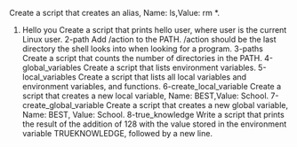 Create a script that creates an alias, Name: ls,Value: rm *. 
1. Hello you Create a script that prints hello user, where user is the current Linux user.
2-path Add /action to the PATH. /action should be the last directory the shell looks into when looking for a program.
3-paths Create a script that counts the number of directories in the PATH.
4-global_variables Create a script that lists environment variables.
5-local_variables Create a script that lists all local variables and environment variables, and functions.
6-create_local_variable Create a script that creates a new local variable, Name: BEST,Value: School. 
7-create_global_variable Create a script that creates a new global variable, Name: BEST, Value: School. 
8-true_knowledge Write a script that prints the result of the addition of 128 with the value stored in the environment variable TRUEKNOWLEDGE, followed by a new line.

